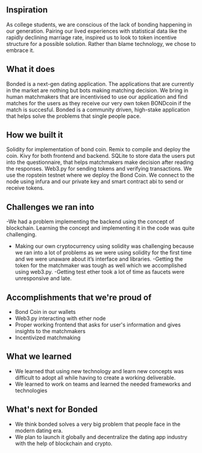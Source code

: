 ## Inspiration
As college students, we are conscious of the lack of bonding happening in our generation. Pairing our lived experiences with statistical data like the rapidly declining marriage rate, inspired us to look to token incentive structure for a possible solution. Rather than blame technology, we chose to embrace it. 



## What it does
Bonded is a next-gen dating application. The applications that are currently in the market are nothing but bots making matching decision.  We bring in human matchmakers that are incentivised to use our application and find matches for the users as they receive our very own token BONDcoin if the match is succesful. Bonded is a community driven, high-stake application that helps solve the problems that single people pace.

## How we built it
Solidity for implementation of bond coin. Remix to compile and deploy the coin. Kivy for both frontend and backend. SQLite to store data the users put into the questionnaire, that helps matchmakers make decision after reading the responses. Web3.py for sending tokens and verifying transactions. We use the ropstein testnet where we deploy the Bond Coin. We connect to the node using infura and our private key and smart contract abi to send or receive tokens. 

## Challenges we ran into

-We had a problem implementing the backend using the concept of blockchain. Learning the concept and implementing it in the code was quite challenging.
- Making our own cryptocurrency using solidity was challenging because we ran into a lot of problems as we were using solidity for the first time and we were unaware about it’s interface and libraries.
-Getting the token for the matchmaker was tough as well which we accomplished using web3.py. 
-Getting test ether took a lot of time as faucets were unresponsive and late.


## Accomplishments that we're proud of
- Bond Coin in our wallets
- Web3.py interacting with ether node
- Proper working frontend that asks for user's information and gives insights to the matchmakers
- Incentivized matchmaking




## What we learned
- We learned that using new technology and learn new concepts was difficult to adopt all while having to create a working deliverable.
- We learned to work on teams and learned the needed frameworks and technologies


## What's next for Bonded
- We think bonded solves a very big problem that people face in the modern dating era.
- We plan to launch it globally and decentralize the dating app industry with the help of blockchain and crypto.




